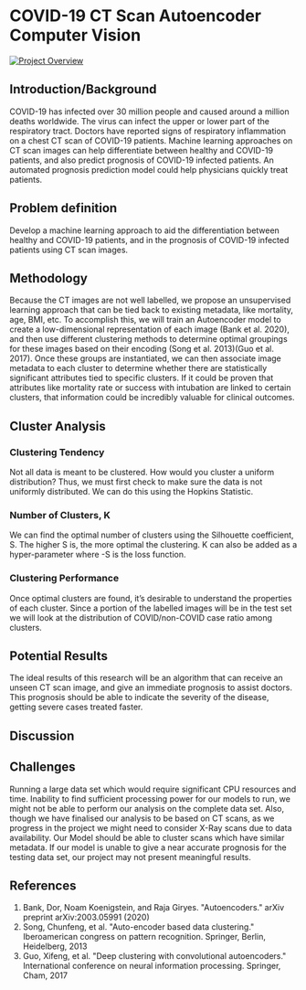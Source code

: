 # COVID-19 CT Scan Autoencoder Computer Vision

[![Project Overview](https://img.youtube.com/vi/SCKeOqeEIaM/0.jpg)](https://www.youtube.com/watch?v=SCKeOqeEIaM)


## Introduction/Background
 
COVID-19 has infected over 30 million people and caused around a million deaths worldwide. The virus can infect the upper or lower part of the respiratory tract. Doctors have reported signs of respiratory inflammation on a chest CT scan of COVID-19 patients. Machine learning approaches on CT scan images can help differentiate between healthy and COVID-19 patients, and also predict prognosis of COVID-19 infected patients. An automated prognosis prediction model could help physicians quickly treat patients.
 
## Problem definition
 
Develop a machine learning approach to aid the differentiation between healthy and COVID-19 patients, and in the prognosis of COVID-19 infected patients using CT scan images.

## Methodology

Because the CT images are not well labelled, we propose an unsupervised learning approach that can be tied back to existing metadata, like mortality, age, BMI, etc. To accomplish this, we will train an Autoencoder model to create a low-dimensional representation of each image (Bank et al. 2020), and then use different clustering methods to determine optimal groupings for these images based on their encoding (Song et al. 2013)(Guo et al. 2017). Once these groups are instantiated, we can then associate image metadata to each cluster to determine whether there are statistically significant attributes tied to specific clusters. If it could be proven that attributes like mortality rate or success with intubation are linked to certain clusters, that information could be incredibly valuable for clinical outcomes.

## Cluster Analysis

### Clustering Tendency

Not all data is meant to be clustered. How would you cluster a uniform distribution? Thus, we must first check to make sure the data is not uniformly distributed. We can do this using the Hopkins Statistic.

### Number of Clusters, K

We can find the optimal number of clusters using the Silhouette coefficient, S. The higher S is, the more optimal the clustering. K can also be added as a hyper-parameter where -S is the loss function. 

### Clustering Performance

Once optimal clusters are found, it’s desirable to understand the properties of each cluster. Since a portion of the labelled images will be in the test set we will look at the distribution of COVID/non-COVID case ratio among clusters. 

## Potential Results
 
The ideal results of this research will be an algorithm that can receive an unseen CT scan image, and give an immediate prognosis to assist doctors.  This prognosis should be able to indicate the severity of the disease, getting severe cases treated faster. 

## Discussion

## Challenges
Running a large data set which would require significant CPU resources and time. Inability to find sufficient processing power for our models to run, we might not be able to perform our analysis on the complete data set. Also, though we have finalised our analysis to be based on CT scans, as we progress in the project we might need to consider X-Ray scans due to data availability. Our Model should be able to cluster scans which have similar metadata. If our model is unable to give a near accurate prognosis for the testing data set, our project may not present meaningful results.


## References

1. Bank, Dor, Noam Koenigstein, and Raja Giryes. "Autoencoders." arXiv preprint arXiv:2003.05991 (2020)
2. Song, Chunfeng, et al. "Auto-encoder based data clustering." Iberoamerican congress on pattern recognition. Springer, Berlin, Heidelberg, 2013
3. Guo, Xifeng, et al. "Deep clustering with convolutional autoencoders." International conference on neural information processing. Springer, Cham, 2017
